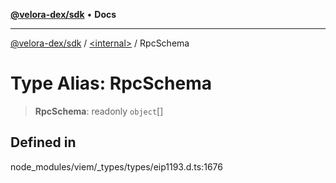 [**@velora-dex/sdk**](../../README.md) • **Docs**

***

[@velora-dex/sdk](../../globals.md) / [\<internal\>](../README.md) / RpcSchema

# Type Alias: RpcSchema

> **RpcSchema**: readonly `object`[]

## Defined in

node\_modules/viem/\_types/types/eip1193.d.ts:1676
